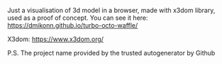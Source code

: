 Just a visualisation of 3d model in a browser, made with x3dom library, used as a proof of concept.
You can see it here: https://dmikonn.github.io/turbo-octo-waffle/

X3dom: https://www.x3dom.org/

P.S. The project name provided by the trusted autogenerator by Github
